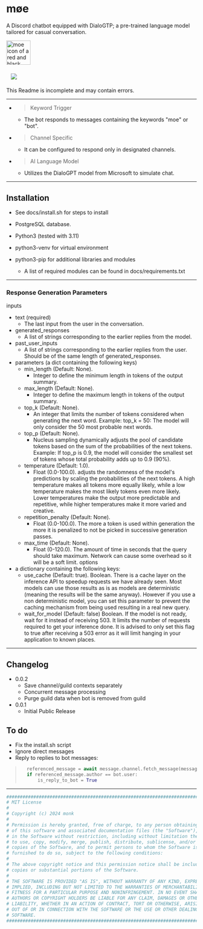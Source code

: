 # møe

A Discord chatbot equipped with DialoGTP; a pre-trained language model tailored for casual conversation.

<img decoding="async" loading="lazy" alt="moe icon of a red and black checkered diamond" src="https://raw.githubusercontent.com/monk-afk/SquareOne/main/images/moe_bot/rgb_32b_floatpt/squareone_moe_icon_1280px.png" width="64"/>

### &nbsp;&nbsp;&nbsp;[![](https://dcbadge.limes.pink/api/server/pE4Tu3cf23)](https://discord.gg/pE4Tu3cf23)

This Readme is incomplete and may contain errors.

___

- > Keyword Trigger
  - The bot responds to messages containing the keywords "moe" or "bot".
- > Channel Specific
  - It can be configured to respond only in designated channels.
- > AI Language Model
  - Utilizes the DialoGPT model from Microsoft to simulate chat.

___

## Installation

- See docs/install.sh for steps to install

- PostgreSQL database.
- Python3 (tested with 3.11)
- python3-venv for virtual environment
- python3-pip for additional libraries and modules
  - A list of required modules can be found in docs/requirements.txt

___

### Response Generation Parameters

inputs
  - text (required)
    - The last input from the user in the conversation.
  - generated_responses
    - A list of strings corresponding to the earlier replies from the model.
  - past_user_inputs
    - A list of strings corresponding to the earlier replies from the user. Should be of the same length of generated_responses.
  - parameters (a dict containing the following keys)
    - min_length (Default: None).
      - Integer to define the minimum length in tokens of the output summary.
    - max_length (Default: None).
      - Integer to define the maximum length in tokens of the output summary.
    - top_k (Default: None).
      - An integer that limits the number of tokens considered when generating the next word. Example: top_k = 50: The model will only consider the 50 most probable next words.
    - top_p (Default: None).
      - Nucleus sampling dynamically adjusts the pool of candidate tokens based on the sum of the probabilities of the next tokens. Example: If top_p is 0.9, the model will consider the smallest set of tokens whose total probability adds up to 0.9 (90%).
    - temperature (Default: 1.0).
      - Float (0.0-100.0). adjusts the randomness of the model's predictions by scaling the probabilities of the next tokens. A high temperature makes all tokens more equally likely, while a low temperature makes the most likely tokens even more likely. Lower temperatures make the output more predictable and repetitive, while higher temperatures make it more varied and creative.
    - repetition_penalty (Default: None).
      - Float (0.0-100.0). The more a token is used within generation the more it is penalized to not be picked in successive generation passes.
    - max_time (Default: None).
      - Float (0-120.0). The amount of time in seconds that the query should take maximum. Network can cause some overhead so it will be a soft limit.
options
  - a dictionary containing the following keys:
    - use_cache (Default: true). Boolean. There is a cache layer on the inference API to speedup requests we have already seen. Most models can use those results as is as models are deterministic (meaning the results will be the same anyway). However if you use a non deterministic model, you can set this parameter to prevent the caching mechanism from being used resulting in a real new query.
    - wait_for_model (Default: false) Boolean. If the model is not ready, wait for it instead of receiving 503. It limits the number of requests required to get your inference done. It is advised to only set this flag to true after receiving a 503 error as it will limit hanging in your application to known places.

___

## Changelog

- 0.0.2
  - Save channel/guild contexts separately
  - Concurrent message processing
  - Purge guild data when bot is removed from guild
- 0.0.1
  - Initial Public Release

## To do

 - Fix the install.sh script
 - Ignore direct messages
 - Reply to replies to bot messages:
> ```py
>   referenced_message = await message.channel.fetch_message(message.reference.message_id)
>   if referenced_message.author == bot.user:
>       is_reply_to_bot = True
> ```
___

```py
####################################################################################
# MIT License                                                                      #
#                                                                                  #
# Copyright (c) 2024 monk                                                          #
#                                                                                  #
# Permission is hereby granted, free of charge, to any person obtaining a copy     #
# of this software and associated documentation files (the "Software"), to deal    #
# in the Software without restriction, including without limitation the rights     #
# to use, copy, modify, merge, publish, distribute, sublicense, and/or sell        #
# copies of the Software, and to permit persons to whom the Software is            #
# furnished to do so, subject to the following conditions:                         #
#                                                                                  #
# The above copyright notice and this permission notice shall be included in all   #
# copies or substantial portions of the Software.                                  #
#                                                                                  #
# THE SOFTWARE IS PROVIDED "AS IS", WITHOUT WARRANTY OF ANY KIND, EXPRESS OR       #
# IMPLIED, INCLUDING BUT NOT LIMITED TO THE WARRANTIES OF MERCHANTABILITY,         #
# FITNESS FOR A PARTICULAR PURPOSE AND NONINFRINGEMENT. IN NO EVENT SHALL THE      #
# AUTHORS OR COPYRIGHT HOLDERS BE LIABLE FOR ANY CLAIM, DAMAGES OR OTHER           #
# LIABILITY, WHETHER IN AN ACTION OF CONTRACT, TORT OR OTHERWISE, ARISING FROM,    #
# OUT OF OR IN CONNECTION WITH THE SOFTWARE OR THE USE OR OTHER DEALINGS IN THE    #
# SOFTWARE.                                                                        #
####################################################################################
```